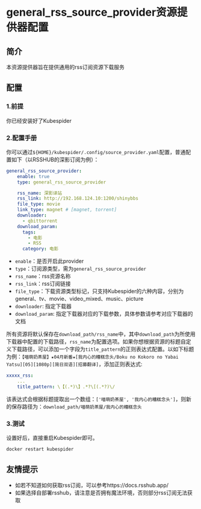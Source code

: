 # general_rss_source_provider资源提供器配置
## 简介
本资源提供器旨在提供通用的rss订阅资源下载服务

## 配置
### 1.前提
你已经安装好了Kubespider

### 2.配置手册
你可以通过`${HOME}/kubespider/.config/source_provider.yaml`配置，普通配置如下（以RSSHUB的深影订阅为例）：
```yaml
general_rss_source_provider:
    enable: true
    type: general_rss_source_provider

    rss_name: 深影译站
    rss_link: http://192.168.124.10:1200/shinybbs
    file_type: movie
    link_type: magnet # [magnet, torrent]
    downloader: 
      - qbittorrent
    download_param:
      tags:
        - 电影
        - RSS
      category: 电影
```

* `enable`：是否开启此provider
* `type`：订阅源类型，需为`general_rss_source_provider`
* `rss_name`：rss资源名称
* `rss_link`：rss订阅链接
* `file_type`：下载资源类型标记，只支持Kubespider的六种内容，分别为general、tv、movie、video_mixed、music、picture
* `downloader`: 指定下载器
* `download_param`: 指定下载器对应的下载参数，具体参数请参考对应下载器的文档

所有资源将默认保存在`download_path/rss_name`中，其中`download_path`为所使用下载器中配置的下载路径，`rss_name`为配置选项。如果你想根据资源的标题自定义下载路径，可以添加一个字段为`title_pattern`的正则表达式配置。以如下标题为例：`【喵萌奶茶屋】★04月新番★[我内心的糟糕念头/Boku no Kokoro no Yabai Yatsu][05][1080p][简日双语][招募翻译]`，添加正则表达式:
```yaml
xxxxx_rss:
    ...
    title_pattern: \【(.*)\】.*?\[(.*?)\/
```
该表达式会根据标题提取出一个数组：`['喵萌奶茶屋', '我内心的糟糕念头']`，则新的保存路径为：`download_path/喵萌奶茶屋/我内心的糟糕念头`


### 3.测试
设置好后，直接重启Kubespider即可。
```sh
docker restart kubespider
```

## 友情提示
* 如若不知道如何获取rss订阅，可以参考https://docs.rsshub.app/
* 如果选择自部署rsshub，请注意是否拥有魔法环境，否则部分rss订阅无法获取